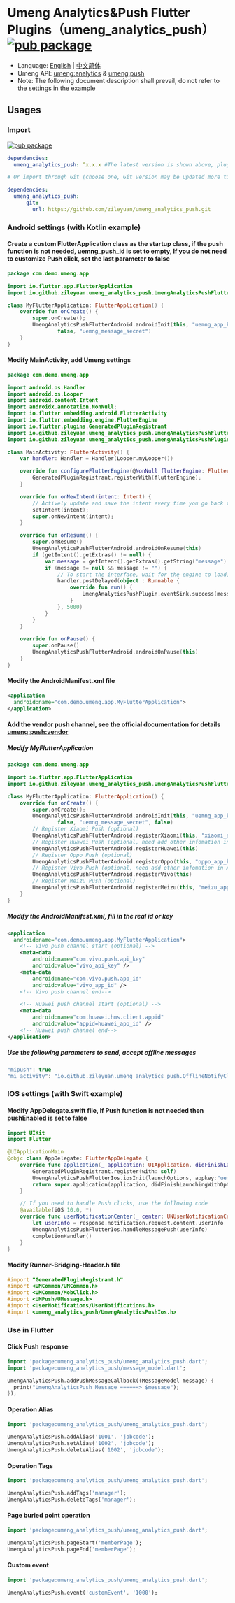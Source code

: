 # Umeng Analytics&Push Flutter Plugins（umeng_analytics_push） [![pub package](https://img.shields.io/pub/v/umeng_analytics_push)](https://pub.flutter-io.cn/packages/umeng_analytics_push)

- Language: [English](https://github.com/zileyuan/umeng_analytics_push) | [中文简体](https://github.com/zileyuan/umeng_analytics_push/blob/master/README_zh.md)
- Umeng API: [umeng:analytics](https://mobile.umeng.com/analytics) & [umeng:push](https://mobile.umeng.com/push)
- Note: The following document description shall prevail, do not refer to the settings in the example

## Usages

### Import

[![pub package](https://img.shields.io/pub/v/umeng_analytics_push)](https://pub.flutter-io.cn/packages/umeng_analytics_push)

```yaml
dependencies:
  umeng_analytics_push: ^x.x.x #The latest version is shown above, plugin1.x supports flutter1.x, plugin2.x supports flutter2.x

# Or import through Git (choose one, Git version may be updated more timely)

dependencies:
  umeng_analytics_push:
      git:
        url: https://github.com/zileyuan/umeng_analytics_push.git
```

### Android settings (with Kotlin example)

#### Create a custom FlutterApplication class as the startup class, if the push function is not needed, uemng_push_id is set to empty, If you do not need to customize Push click, set the last parameter to false

```kotlin
package com.demo.umeng.app

import io.flutter.app.FlutterApplication
import io.github.zileyuan.umeng_analytics_push.UmengAnalyticsPushFlutterAndroid

class MyFlutterApplication: FlutterApplication() {
    override fun onCreate() {
        super.onCreate();
        UmengAnalyticsPushFlutterAndroid.androidInit(this, "uemng_app_key", "default",
                false, "uemng_message_secret")
    }
}
```

#### Modify MainActivity, add Umeng settings

```kotlin
package com.demo.umeng.app

import android.os.Handler
import android.os.Looper
import android.content.Intent
import androidx.annotation.NonNull;
import io.flutter.embedding.android.FlutterActivity
import io.flutter.embedding.engine.FlutterEngine
import io.flutter.plugins.GeneratedPluginRegistrant
import io.github.zileyuan.umeng_analytics_push.UmengAnalyticsPushFlutterAndroid
import io.github.zileyuan.umeng_analytics_push.UmengAnalyticsPushPlugin

class MainActivity: FlutterActivity() {
    var handler: Handler = Handler(Looper.myLooper())

    override fun configureFlutterEngine(@NonNull flutterEngine: FlutterEngine) {
        GeneratedPluginRegistrant.registerWith(flutterEngine);
    }

    override fun onNewIntent(intent: Intent) {
        // Actively update and save the intent every time you go back to the front desk, and then you can get the latest intent
        setIntent(intent);
        super.onNewIntent(intent);
    }

    override fun onResume() {
        super.onResume()
        UmengAnalyticsPushFlutterAndroid.androidOnResume(this)
        if (getIntent().getExtras() != null) {
            var message = getIntent().getExtras().getString("message")
            if (message != null && message != "") {
                // To start the interface, wait for the engine to load, and send it to the interface with a delay of 5 seconds
                handler.postDelayed(object : Runnable {
                    override fun run() {
                        UmengAnalyticsPushPlugin.eventSink.success(message)
                    }
                }, 5000)
            }
        }
    }

    override fun onPause() {
        super.onPause()
        UmengAnalyticsPushFlutterAndroid.androidOnPause(this)
    }
}
```

#### Modify the AndroidManifest.xml file

```xml
<application
  android:name="com.demo.umeng.app.MyFlutterApplication">
</application>
```

#### Add the vendor push channel, see the official documentation for details [umeng:push:vendor](https://developer.umeng.com/docs/67966/detail/98589)

##### Modify MyFlutterApplication

```kotlin
package com.demo.umeng.app

import io.flutter.app.FlutterApplication
import io.github.zileyuan.umeng_analytics_push.UmengAnalyticsPushFlutterAndroid

class MyFlutterApplication: FlutterApplication() {
    override fun onCreate() {
        super.onCreate();
        UmengAnalyticsPushFlutterAndroid.androidInit(this, "uemng_app_key", "default",
                false, "uemng_message_secret", false)
        // Register Xiaomi Push (optional)
        UmengAnalyticsPushFlutterAndroid.registerXiaomi(this, "xiaomi_app_id", "xiaomi_app_key")
        // Register Huawei Push (optional, need add other infomation in AndroidManifest.xml)
        UmengAnalyticsPushFlutterAndroid.registerHuawei(this)
        // Register Oppo Push (optional)
        UmengAnalyticsPushFlutterAndroid.registerOppo(this, "oppo_app_key", "oppo_app_secret")
        // Register Vivo Push (optional, need add other infomation in AndroidManifest.xml)
        UmengAnalyticsPushFlutterAndroid.registerVivo(this)
        // Register Meizu Push (optional)
        UmengAnalyticsPushFlutterAndroid.registerMeizu(this, "meizu_app_id", "meizu_app_key")
    }
}
```

##### Modify the AndroidManifest.xml, fill in the real id or key

```xml
<application
  android:name="com.demo.umeng.app.MyFlutterApplication">
    <!-- Vivo push channel start (optional) -->
    <meta-data
        android:name="com.vivo.push.api_key"
        android:value="vivo_api_key" />
    <meta-data
        android:name="com.vivo.push.app_id"
        android:value="vivo_app_id" />
    <!-- Vivo push channel end-->

    <!-- Huawei push channel start (optional) -->
    <meta-data
        android:name="com.huawei.hms.client.appid"
        android:value="appid=huawei_app_id" />
    <!-- Huawei push channel end-->
</application>
```

##### Use the following parameters to send, accept offline messages

```js
"mipush": true
"mi_activity": "io.github.zileyuan.umeng_analytics_push.OfflineNotifyClickActivity"  
```

### IOS settings (with Swift example)

#### Modify AppDelegate.swift file, If Push function is not needed then pushEnabled is set to false

```swift
import UIKit
import Flutter

@UIApplicationMain
@objc class AppDelegate: FlutterAppDelegate {
    override func application(_ application: UIApplication, didFinishLaunchingWithOptions launchOptions: [UIApplication.LaunchOptionsKey: Any]?) -> Bool {
        GeneratedPluginRegistrant.register(with: self)
        UmengAnalyticsPushFlutterIos.iosInit(launchOptions, appkey:"uemng_app_key", channel:"appstore", logEnabled:false, pushEnabled:true);
        return super.application(application, didFinishLaunchingWithOptions: launchOptions)
    }

    // If you need to handle Push clicks, use the following code
    @available(iOS 10.0, *)
    override func userNotificationCenter(_ center: UNUserNotificationCenter, didReceive response: UNNotificationResponse, withCompletionHandler completionHandler: @escaping () -> Void) {
        let userInfo = response.notification.request.content.userInfo
        UmengAnalyticsPushFlutterIos.handleMessagePush(userInfo)
        completionHandler()
    }
}
```

#### Modify Runner-Bridging-Header.h file

```objectivec
#import "GeneratedPluginRegistrant.h"
#import <UMCommon/UMCommon.h>
#import <UMCommon/MobClick.h>
#import <UMPush/UMessage.h>
#import <UserNotifications/UserNotifications.h>
#import <umeng_analytics_push/UmengAnalyticsPushIos.h>
```

### Use in Flutter

#### Click Push response

```dart
import 'package:umeng_analytics_push/umeng_analytics_push.dart';
import 'package:umeng_analytics_push/message_model.dart';

UmengAnalyticsPush.addPushMessageCallback((MessageModel message) {
  print("UmengAnalyticsPush Message ======> $message");
});
```

#### Operation Alias

```dart
import 'package:umeng_analytics_push/umeng_analytics_push.dart';

UmengAnalyticsPush.addAlias('1001', 'jobcode');
UmengAnalyticsPush.setAlias('1002', 'jobcode');
UmengAnalyticsPush.deleteAlias('1002', 'jobcode');
```

#### Operation Tags

```dart
import 'package:umeng_analytics_push/umeng_analytics_push.dart';

UmengAnalyticsPush.addTags('manager');
UmengAnalyticsPush.deleteTags('manager');
```

#### Page buried point operation

```dart
import 'package:umeng_analytics_push/umeng_analytics_push.dart';

UmengAnalyticsPush.pageStart('memberPage');
UmengAnalyticsPush.pageEnd('memberPage');
```

#### Custom event

```dart
import 'package:umeng_analytics_push/umeng_analytics_push.dart';

UmengAnalyticsPush.event('customEvent', '1000');
```
